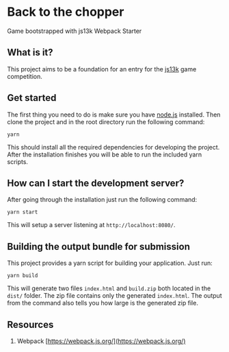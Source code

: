 # Back to the chopper
Game bootstrapped with js13k Webpack Starter

## What is it?

This project aims to be a foundation for an entry for the [js13k](http://js13kgames.com/) game competition. 

## Get started

The first thing you need to do is make sure you have [node.js](https://nodejs.org/en/download/current/) installed. Then clone the project and in the root directory run the following command:

```
yarn
```

This should install all the required dependencies for developing the project. After the installation finishes you will be able to run the included yarn scripts.

## How can I start the development server?

After going through the installation just run the following command:

```
yarn start
```

This will setup a server listening at `http://localhost:8080/`.

## Building the output bundle for submission

This project provides a yarn script for building your application. Just run:
```
yarn build
```

This will generate two files `index.html` and `build.zip` both located in the `dist/` folder. The zip file contains only the generated `index.html`. The output from the command also tells you how large is the generated zip file.

## Resources

1. Webpack [https://webpack.js.org/](https://webpack.js.org/)
